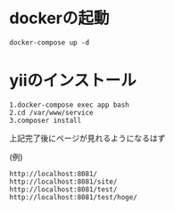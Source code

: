 # dockerの起動
```
docker-compose up -d
```

# yiiのインストール
```
1.docker-compose exec app bash
2.cd /var/www/service
3.composer install
```
上記完了後にページが見れるようになるはず

(例)
```
http://localhost:8081/
http://localhost:8081/site/
http://localhost:8081/test/
http://localhost:8081/test/hoge/
```
